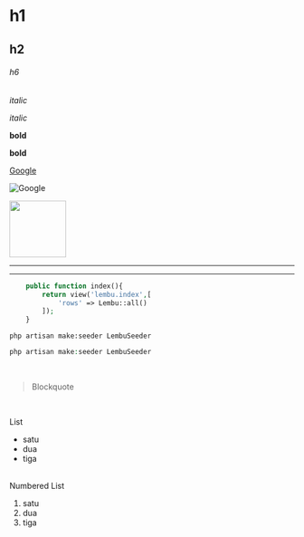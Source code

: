 # h1
## h2
###### h6

*italic*

_italic_

**bold**

__bold__

[Google](https://google.com)

![Google](https://cdn.iconscout.com/icon/free/png-256/free-google-469-675753.png)

<img src="https://cdn.iconscout.com/icon/free/png-256/free-google-469-675753.png" width="100" />

---
___


```php
    public function index(){
        return view('lembu.index',[
            'rows' => Lembu::all()
        ]);
    }
```

```
php artisan make:seeder LembuSeeder
```

```php
php artisan make:seeder LembuSeeder
```

<br>

> Blockquote
<br>

List
* satu
* dua
* tiga
<br><br>

Numbered List
1. satu
2. dua
3. tiga
